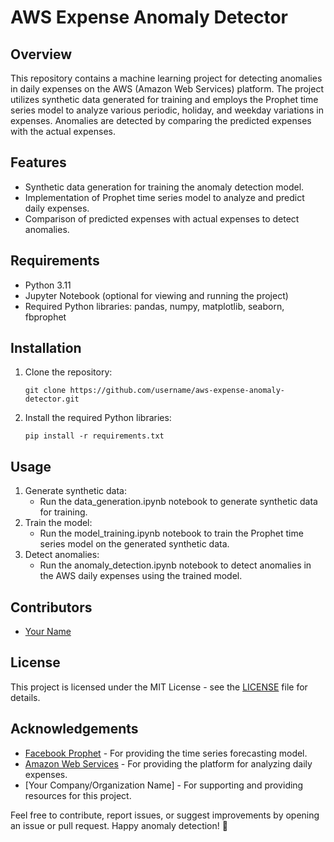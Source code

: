 # AWS Expense Anomaly Detector

## Overview
This repository contains a machine learning project for detecting anomalies in daily expenses on the AWS (Amazon Web Services) platform. The project utilizes synthetic data generated for training and employs the Prophet time series model to analyze various periodic, holiday, and weekday variations in expenses. Anomalies are detected by comparing the predicted expenses with the actual expenses.

## Features
- Synthetic data generation for training the anomaly detection model.
- Implementation of Prophet time series model to analyze and predict daily expenses.
- Comparison of predicted expenses with actual expenses to detect anomalies.

## Requirements
- Python 3.11
- Jupyter Notebook (optional for viewing and running the project)
- Required Python libraries: pandas, numpy, matplotlib, seaborn, fbprophet

## Installation
1. Clone the repository:
    ```
    git clone https://github.com/username/aws-expense-anomaly-detector.git
    ```
2. Install the required Python libraries:
    ```
    pip install -r requirements.txt
    ```

## Usage
1. Generate synthetic data: 
    - Run the data_generation.ipynb notebook to generate synthetic data for training.
2. Train the model: 
    - Run the model_training.ipynb notebook to train the Prophet time series model on the generated synthetic data.
3. Detect anomalies: 
    - Run the anomaly_detection.ipynb notebook to detect anomalies in the AWS daily expenses using the trained model.

## Contributors
- [Your Name](https://github.com/username)

## License
This project is licensed under the MIT License - see the [LICENSE](LICENSE) file for details.

## Acknowledgements
- [Facebook Prophet](https://facebook.github.io/prophet/) - For providing the time series forecasting model.
- [Amazon Web Services](https://aws.amazon.com/) - For providing the platform for analyzing daily expenses.
- [Your Company/Organization Name] - For supporting and providing resources for this project.

Feel free to contribute, report issues, or suggest improvements by opening an issue or pull request. Happy anomaly detection! 🚀
